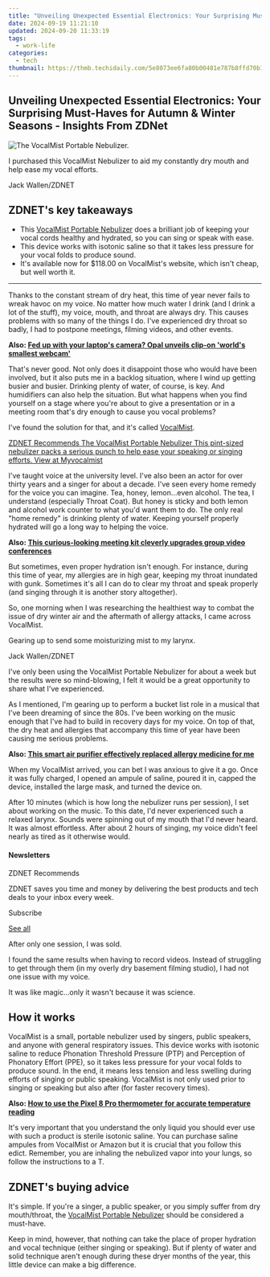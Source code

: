 ```yaml
---
title: "Unveiling Unexpected Essential Electronics: Your Surprising Must-Haves for Autumn & Winter Seasons - Insights From ZDNet"
date: 2024-09-19 11:21:10
updated: 2024-09-20 11:33:19
tags:
  - work-life
categories:
  - tech
thumbnail: https://thmb.techidaily.com/5e8073ee6fa80b00481e787b8ffd70b1f1a083692a90f4785a3be5a978334fdb.jpg
---
```


## Unveiling Unexpected Essential Electronics: Your Surprising Must-Haves for Autumn & Winter Seasons - Insights From ZDNet

![The VocalMist Portable Nebulizer.](https://www.zdnet.com/a/img/resize/4df30140b222cab5ecb0bd956f5faee5e4db3ee2/2023/11/15/65b05482-90ea-4484-a64d-e06af8334f93/vocalmisthero.jpg?auto=webp&width=1280)

I purchased this VocalMist Nebulizer to aid my constantly dry mouth and help ease my vocal efforts.

Jack Wallen/ZDNET

## ZDNET's key takeaways

* This [VocalMist Portable Nebulizer](https://myvocalmist.com/products/vocalmist-portable-nebulizer) does a brilliant job of keeping your vocal cords healthy and hydrated, so you can sing or speak with ease.
* This device works with isotonic saline so that it takes less pressure for your vocal folds to produce sound.
* It's available now for $118.00 on VocalMist's website, which isn't cheap, but well worth it.

---

Thanks to the constant stream of dry heat, this time of year never fails to wreak havoc on my voice. No matter how much water I drink (and I drink a lot of the stuff), my voice, mouth, and throat are always dry. This causes problems with so many of the things I do. I've experienced dry throat so badly, I had to postpone meetings, filming videos, and other events.

**Also: [Fed up with your laptop's camera? Opal unveils clip-on 'world's smallest webcam'](https://www.zdnet.com/article/fed-up-with-your-laptops-camera-opal-unveils-clip-on-worlds-smallest-webcam/)**

That's never good. Not only does it disappoint those who would have been involved, but it also puts me in a backlog situation, where I wind up getting busier and busier. Drinking plenty of water, of course, is key. And humidifiers can also help the situation. But what happens when you find yourself on a stage where you're about to give a presentation or in a meeting room that's dry enough to cause you vocal problems?

I've found the solution for that, and it's called [VocalMist](https://myvocalmist.com/products/vocalmist-portable-nebulizer).

[ZDNET Recommends The VocalMist Portable Nebulizer This pint-sized nebulizer packs a serious punch to help ease your speaking or singing efforts. View at Myvocalmist](https://myvocalmist.com/products/vocalmist-portable-nebulizer)

I've taught voice at the university level. I've also been an actor for over thirty years and a singer for about a decade. I've seen every home remedy for the voice you can imagine. Tea, honey, lemon…even alcohol. The tea, I understand (especially Throat Coat). But honey is sticky and both lemon and alcohol work counter to what you'd want them to do. The only real "home remedy" is drinking plenty of water. Keeping yourself properly hydrated will go a long way to helping the voice.

**Also: [This curious-looking meeting kit cleverly upgrades group video conferences](https://www.zdnet.com/article/this-curious-looking-meeting-kit-cleverly-upgrades-group-video-conferences/)**

But sometimes, even proper hydration isn't enough. For instance, during this time of year, my allergies are in high gear, keeping my throat inundated with gunk. Sometimes it's all I can do to clear my throat and speak properly (and singing through it is another story altogether). 

So, one morning when I was researching the healthiest way to combat the issue of dry winter air and the aftermath of allergy attacks, I came across VocalMist.

Gearing up to send some moisturizing mist to my larynx.

Jack Wallen/ZDNET

I've only been using the VocalMist Portable Nebulizer for about a week but the results were so mind-blowing, I felt it would be a great opportunity to share what I've experienced.

As I mentioned, I'm gearing up to perform a bucket list role in a musical that I've been dreaming of since the 80s. I've been working on the music enough that I've had to build in recovery days for my voice. On top of that, the dry heat and allergies that accompany this time of year have been causing me serious problems.

**Also: [This smart air purifier effectively replaced allergy medicine for me](https://www.zdnet.com/home-and-office/smart-home/this-smart-air-purifier-effectively-replaced-allergy-medicine-for-me/)**

When my VocalMist arrived, you can bet I was anxious to give it a go. Once it was fully charged, I opened an ampule of saline, poured it in, capped the device, installed the large mask, and turned the device on.

After 10 minutes (which is how long the nebulizer runs per session), I set about working on the music. To this date, I'd never experienced such a relaxed larynx. Sounds were spinning out of my mouth that I'd never heard. It was almost effortless. After about 2 hours of singing, my voice didn't feel nearly as tired as it otherwise would. 

#### Newsletters

ZDNET Recommends

ZDNET saves you time and money by delivering the best products and tech deals to your inbox every week.

 Subscribe

[See all](https://www.zdnet.com/newsletters/)

After only one session, I was sold.

I found the same results when having to record videos. Instead of struggling to get through them (in my overly dry basement filming studio), I had not one issue with my voice.

It was like magic…only it wasn't because it was science.

## How it works

VocalMist is a small, portable nebulizer used by singers, public speakers, and anyone with general respiratory issues. This device works with isotonic saline to reduce Phonation Threshold Pressure (PTP) and Perception of Phonatory Effort (PPE), so it takes less pressure for your vocal folds to produce sound. In the end, it means less tension and less swelling during efforts of singing or public speaking. VocalMist is not only used prior to singing or speaking but also after (for faster recovery times).

**Also: [How to use the Pixel 8 Pro thermometer for accurate temperature reading](https://www.zdnet.com/article/how-to-use-the-pixel-8-pro-thermometer-for-accurate-temperature-reading/)**

It's very important that you understand the only liquid you should ever use with such a product is sterile isotonic saline. You can purchase saline ampules from VocalMist or Amazon but it is crucial that you follow this edict. Remember, you are inhaling the nebulized vapor into your lungs, so follow the instructions to a T.

## ZDNET's buying advice

It's simple. If you're a singer, a public speaker, or you simply suffer from dry mouth/throat, the [VocalMist Portable Nebulizer](https://myvocalmist.com/products/vocalmist-portable-nebulizer) should be considered a must-have. 

Keep in mind, however, that nothing can take the place of proper hydration and vocal technique (either singing or speaking). But if plenty of water and solid technique aren't enough during these dryer months of the year, this little device can make a big difference.

<ins class="adsbygoogle"
     style="display:block"
     data-ad-format="autorelaxed"
     data-ad-client="ca-pub-7571918770474297"
     data-ad-slot="1223367746"></ins>



<ins class="adsbygoogle"
     style="display:block"
     data-ad-client="ca-pub-7571918770474297"
     data-ad-slot="8358498916"
     data-ad-format="auto"
     data-full-width-responsive="true"></ins>
